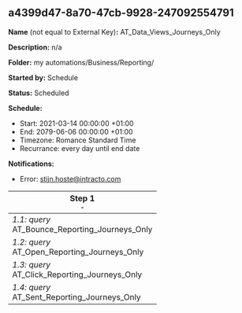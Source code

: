 ## a4399d47-8a70-47cb-9928-247092554791

**Name** (not equal to External Key)**:** AT_Data_Views_Journeys_Only

**Description:** n/a

**Folder:** my automations/Business/Reporting/

**Started by:** Schedule

**Status:** Scheduled

**Schedule:**

* Start: 2021-03-14 00:00:00 +01:00
* End: 2079-06-06 00:00:00 +01:00
* Timezone: Romance Standard Time
* Recurrance: every day until end date

**Notifications:**

* Error: stijn.hoste@intracto.com

| Step 1<br>_<small>-</small>_ |
| --- |
| _1.1: query_<br>AT_Bounce_Reporting_Journeys_Only |
| _1.2: query_<br>AT_Open_Reporting_Journeys_Only |
| _1.3: query_<br>AT_Click_Reporting_Journeys_Only |
| _1.4: query_<br>AT_Sent_Reporting_Journeys_Only |
